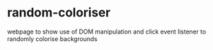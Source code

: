 # random-coloriser
webpage to show use of DOM manipulation and click event listener to randomly colorise backgrounds
